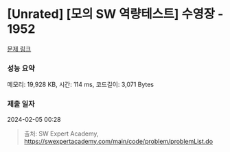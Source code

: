 # [Unrated] [모의 SW 역량테스트] 수영장 - 1952 

[문제 링크](https://swexpertacademy.com/main/code/problem/problemDetail.do?contestProbId=AV5PpFQaAQMDFAUq) 

### 성능 요약

메모리: 19,928 KB, 시간: 114 ms, 코드길이: 3,071 Bytes

### 제출 일자

2024-02-05 00:28



> 출처: SW Expert Academy, https://swexpertacademy.com/main/code/problem/problemList.do